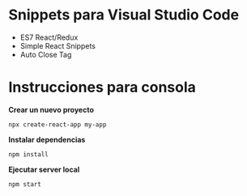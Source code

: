 # Snippets para Visual Studio Code
- ES7 React/Redux
- Simple React Snippets
- Auto Close Tag

# Instrucciones para consola

**Crear un nuevo proyecto**

`npx create-react-app my-app`

**Instalar dependencias**

`npm install`

**Ejecutar server local**

`npm start`
